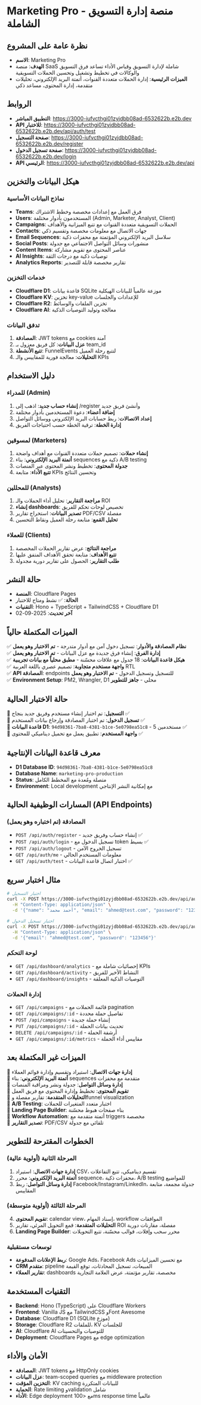# Marketing Pro - منصة إدارة التسويق الشاملة

## نظرة عامة على المشروع
- **الاسم**: Marketing Pro
- **الهدف**: منصة SaaS شاملة لإدارة التسويق وقياس الأداء تساعد فرق التسويق والوكالات في تخطيط وتشغيل وتحسين الحملات التسويقية
- **الميزات الرئيسية**: إدارة الحملات متعددة القنوات، أتمتة البريد الإلكتروني، تحليلات متقدمة، إدارة المحتوى، مساعد ذكي

## الروابط
- **التطبيق المباشر**: https://3000-iufvcthgi01zyjdbb08ad-6532622b.e2b.dev
- **API للاختبار**: https://3000-iufvcthgi01zyjdbb08ad-6532622b.e2b.dev/api/auth/test
- **صفحة التسجيل**: https://3000-iufvcthgi01zyjdbb08ad-6532622b.e2b.dev/register
- **صفحة تسجيل الدخول**: https://3000-iufvcthgi01zyjdbb08ad-6532622b.e2b.dev/login
- **API الرئيسي**: https://3000-iufvcthgi01zyjdbb08ad-6532622b.e2b.dev/api

## هيكل البيانات والتخزين

### نماذج البيانات الأساسية
- **Teams**: فرق العمل مع إعدادات مخصصة وخطط الاشتراك
- **Users**: المستخدمون بأدوار مختلفة (Admin, Marketer, Analyst, Client)
- **Campaigns**: الحملات التسويقية متعددة القنوات مع تتبع الميزانية والأهداف
- **Contacts**: جهات الاتصال مع معلومات مخصصة وتقسيم ذكي
- **Email Sequences**: سلاسل البريد الإلكتروني المؤتمتة مع محفزات ذكية
- **Social Posts**: منشورات وسائل التواصل الاجتماعي مع جدولة
- **Content Items**: عناصر المحتوى مع تقويم مشاركة
- **AI Insights**: توصيات ذكية مع درجات الثقة
- **Analytics Reports**: تقارير مخصصة قابلة للتصدير

### خدمات التخزين
- **Cloudflare D1**: قاعدة بيانات SQLite موزعة عالمياً للبيانات الهيكلية
- **Cloudflare KV**: تخزين key-value للإعدادات والجلسات
- **Cloudflare R2**: تخزين الملفات والوسائط
- **Cloudflare AI**: معالجة وتوليد التوصيات الذكية

### تدفق البيانات
1. **المصادقة**: JWT tokens مع cookies آمنة
2. **عزل البيانات**: كل فريق معزول بـ team_id
3. **تتبع الأنشطة**: FunnelEvents لتتبع رحلة العميل
4. **التحليلات**: معالجة فورية للمقاييس والـ KPIs

## دليل الاستخدام

### للمدراء (Admin)
1. **إنشاء حساب جديد**: اذهب إلى /register وأنشئ فريق جديد
2. **إضافة أعضاء**: دعوة المستخدمين بأدوار مختلفة
3. **إعداد الاتصالات**: ربط حسابات البريد الإلكتروني ووسائل التواصل
4. **إدارة الخطة**: ترقية الخطة حسب احتياجات الفريق

### لمسوقين (Marketers)
1. **إنشاء حملات**: تصميم حملات متعددة القنوات مع أهداف واضحة
2. **أتمتة البريد الإلكتروني**: بناء sequences ذكية مع A/B testing
3. **جدولة المحتوى**: تخطيط ونشر المحتوى عبر المنصات
4. **تتبع الأداء**: متابعة KPIs وتحسين النتائج

### للمحللين (Analysts)  
1. **مراجعة التقارير**: تحليل أداء الحملات والـ ROI
2. **إنشاء dashboards**: تخصيص لوحات تحكم للفريق
3. **تصدير البيانات**: استخراج تقارير PDF/CSV مفصلة
4. **تحليل القمع**: متابعة رحلة العميل ونقاط التحسين

### للعملاء (Clients)
1. **مراجعة النتائج**: عرض تقارير الحملات المخصصة
2. **تتبع الأهداف**: متابعة تحقق الأهداف المتفق عليها
3. **طلب التقارير**: الحصول على تقارير دورية مجدولة

## حالة النشر
- **المنصة**: Cloudflare Pages
- **الحالة**: ✅ نشط ومتاح للاختبار
- **التقنيات**: Hono + TypeScript + TailwindCSS + Cloudflare D1
- **آخر تحديث**: 2025-09-02

## الميزات المكتملة حالياً
✅ **نظام المصادقة والأدوار**: تسجيل دخول آمن مع أدوار متدرجة - **تم الاختبار وهو يعمل**  
✅ **إدارة الفرق**: إنشاء فرق جديدة مع عزل البيانات - **تم الاختبار وهو يعمل**  
✅ **هيكل قاعدة البيانات**: 18 جدول مع علاقات محسّنة - **مطبق محلياً مع بيانات تجريبية**  
✅ **واجهة مستخدم متجاوبة**: تصميم عصري باللغة العربية RTL  
✅ **API المصادقة**: endpoints للتسجيل وتسجيل الدخول - **تم الاختبار وهو يعمل**  
✅ **Environment Setup**: PM2, Wrangler, D1 محلي - **جاهز للتطوير**

## حالة الاختبار الحالية  
🧪 **التسجيل**: تم اختبار إنشاء مستخدم وفريق جديد بنجاح ✅  
🧪 **تسجيل الدخول**: تم اختبار المصادقة وإرجاع بيانات المستخدم ✅  
🧪 **قاعدة البيانات D1**: `94d98361-7ba8-4381-b1ce-5e0798ea51c8` - 5 مستخدمين ✅  
🧪 **واجهة المستخدم**: تطبيق يعمل مع تحميل ديناميكي للمحتوى ✅

## معرف قاعدة البيانات الإنتاجية
- **D1 Database ID**: `94d98361-7ba8-4381-b1ce-5e0798ea51c8`
- **Database Name**: `marketing-pro-production`  
- **Status**: متصلة ومُعدة مع المخطط الكامل
- **Environment**: Local development مع إمكانية النشر الإنتاجي  

## المسارات الوظيفية الحالية (API Endpoints)

### المصادقة (**تم اختباره وهو يعمل**)
- `POST /api/auth/register` - إنشاء حساب وفريق جديد ✅ 
- `POST /api/auth/login` - تسجيل الدخول مع token بسيط ✅ 
- `POST /api/auth/logout` - تسجيل الخروج الآمن  
- `GET /api/auth/me` - معلومات المستخدم الحالي  
- `GET /api/auth/test` - اختبار اتصال قاعدة البيانات ✅

## مثال اختبار سريع
```bash
# اختبار التسجيل
curl -X POST https://3000-iufvcthgi01zyjdbb08ad-6532622b.e2b.dev/api/auth/register \
  -H "Content-Type: application/json" \
  -d '{"name": "أحمد محمد", "email": "ahmed@test.com", "password": "123456", "team_name": "فريق أحمد", "team_slug": "ahmed-team"}'

# اختبار تسجيل الدخول  
curl -X POST https://3000-iufvcthgi01zyjdbb08ad-6532622b.e2b.dev/api/auth/login \
  -H "Content-Type: application/json" \
  -d '{"email": "ahmed@test.com", "password": "123456"}'
```

### لوحة التحكم
- `GET /api/dashboard/analytics` - إحصائيات شاملة مع KPIs
- `GET /api/dashboard/activity` - النشاط الأخير للفريق
- `GET /api/dashboard/insights` - التوصيات الذكية المعلقة

### إدارة الحملات
- `GET /api/campaigns` - قائمة الحملات مع pagination
- `GET /api/campaigns/:id` - تفاصيل حملة محددة
- `POST /api/campaigns` - إنشاء حملة جديدة
- `PUT /api/campaigns/:id` - تحديث بيانات الحملة
- `DELETE /api/campaigns/:id` - أرشفة الحملة
- `GET /api/campaigns/:id/metrics` - مقاييس أداء الحملة

## الميزات غير المكتملة بعد
🔄 **إدارة جهات الاتصال**: استيراد وتقسيم وإدارة قوائم العملاء  
🔄 **أتمتة البريد الإلكتروني**: بناء sequences متقدمة مع محفزات  
🔄 **إدارة وسائل التواصل**: جدولة ونشر ومراقبة المنصات  
🔄 **تقويم المحتوى**: تخطيط وإدارة المحتوى مع فريق العمل  
🔄 **التحليلات المتقدمة**: تقارير مفصلة وfunnel visualization  
🔄 **A/B Testing**: اختبار متعدد المتغيرات للحملات  
🔄 **Landing Page Builder**: بناء صفحات هبوط محسّنة  
🔄 **Workflow Automation**: أتمتة متقدمة مع triggers مخصصة  
🔄 **تصدير التقارير**: PDF/CSV تلقائي مع جدولة  

## الخطوات المقترحة للتطوير

### المرحلة الثانية (أولوية عالية)
1. **إدارة جهات الاتصال**: استيراد CSV، تقسيم ديناميكي، تتبع التفاعلات
2. **أتمتة البريد الإلكتروني**: محرر sequence، محفزات ذكية، A/B testing للمواضيع
3. **إدارة وسائل التواصل**: ربط Facebook/Instagram/LinkedIn، جدولة مجمعة، متابعة المقاييس

### المرحلة الثالثة (أولوية متوسطة) 
4. **تقويم المحتوى**: calendar view، إسناد المهام، workflow الموافقات
5. **التحليلات المتقدمة**: قمع التحويل المرئي، تقارير ROI مفصلة، مقارنات دورية
6. **Landing Page Builder**: محرر سحب وإفلات، قوالب محسّنة، تتبع التحويلات

### توسعات مستقبلية
- **ربط الإعلانات المدفوعة**: Google Ads، Facebook Ads مع تحسين الميزانيات
- **CRM متقدم**: pipeline المبيعات، تسجيل المحادثات، توقع القيمة
- **تقارير العملاء**: dashboards مخصصة، تقارير مؤتمتة، عرض العلامة التجارية

## التقنيات المستخدمة
- **Backend**: Hono (TypeScript) على Cloudflare Workers
- **Frontend**: Vanilla JS مع TailwindCSS وFont Awesome
- **Database**: Cloudflare D1 (SQLite موزع)
- **Storage**: Cloudflare R2 للملفات، KV للجلسات
- **AI**: Cloudflare AI للتوصيات والتحسينات
- **Deployment**: Cloudflare Pages مع edge optimization

## الأمان والأداء
- **المصادقة**: JWT tokens مع HttpOnly cookies
- **عزل البيانات**: team-scoped queries مع middleware protection
- **التخزين المؤقت**: KV caching للبيانات المتكررة
- **الحماية**: Rate limiting وvalidation شامل
- **الأداء**: Edge deployment مع <100ms response time عالمياً